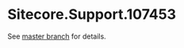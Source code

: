 # Sitecore.Support.107453

See [master branch](https://github.com/sitecoresupport/Sitecore.Support.107453) for details.